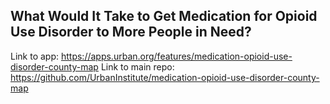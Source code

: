 ## What Would It Take to Get Medication for Opioid Use Disorder to More People in Need?

Link to app: https://apps.urban.org/features/medication-opioid-use-disorder-county-map
Link to main repo: https://github.com/UrbanInstitute/medication-opioid-use-disorder-county-map
